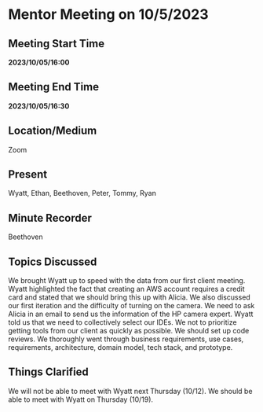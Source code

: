 # Mentor Meeting on 10/5/2023
## Meeting Start Time
**2023/10/05/16:00**
## Meeting End Time
**2023/10/05/16:30**
## Location/Medium
Zoom
## Present
Wyatt, Ethan, Beethoven, Peter, Tommy, Ryan
## Minute Recorder
Beethoven
## Topics Discussed
We brought Wyatt up to speed with the data from our first client meeting. Wyatt highlighted the fact that creating an AWS account requires a credit card and stated that we should bring this up with Alicia. We also discussed our first iteration and the difficulty of turning on the camera. We need to ask Alicia in an email to send us the information of the HP camera expert. Wyatt told us that we need to collectively select our IDEs. We not to prioritize getting tools from our client as quickly as possible. We should set up code reviews. We thoroughly went through business requirements, use cases, requirements, architecture, domain model, tech stack, and prototype.
## Things Clarified
We will not be able to meet with Wyatt next Thursday (10/12). We should be able to meet with Wyatt on Thursday (10/19).
